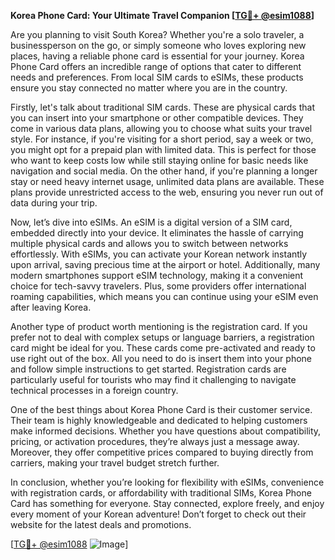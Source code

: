 **Korea Phone Card: Your Ultimate Travel Companion [[TG💪+ @esim1088](https://t.me/s/esim1088)]**

Are you planning to visit South Korea? Whether you're a solo traveler, a businessperson on the go, or simply someone who loves exploring new places, having a reliable phone card is essential for your journey. Korea Phone Card offers an incredible range of options that cater to different needs and preferences. From local SIM cards to eSIMs, these products ensure you stay connected no matter where you are in the country.

Firstly, let's talk about traditional SIM cards. These are physical cards that you can insert into your smartphone or other compatible devices. They come in various data plans, allowing you to choose what suits your travel style. For instance, if you're visiting for a short period, say a week or two, you might opt for a prepaid plan with limited data. This is perfect for those who want to keep costs low while still staying online for basic needs like navigation and social media. On the other hand, if you're planning a longer stay or need heavy internet usage, unlimited data plans are available. These plans provide unrestricted access to the web, ensuring you never run out of data during your trip.

Now, let’s dive into eSIMs. An eSIM is a digital version of a SIM card, embedded directly into your device. It eliminates the hassle of carrying multiple physical cards and allows you to switch between networks effortlessly. With eSIMs, you can activate your Korean network instantly upon arrival, saving precious time at the airport or hotel. Additionally, many modern smartphones support eSIM technology, making it a convenient choice for tech-savvy travelers. Plus, some providers offer international roaming capabilities, which means you can continue using your eSIM even after leaving Korea.

Another type of product worth mentioning is the registration card. If you prefer not to deal with complex setups or language barriers, a registration card might be ideal for you. These cards come pre-activated and ready to use right out of the box. All you need to do is insert them into your phone and follow simple instructions to get started. Registration cards are particularly useful for tourists who may find it challenging to navigate technical processes in a foreign country.

One of the best things about Korea Phone Card is their customer service. Their team is highly knowledgeable and dedicated to helping customers make informed decisions. Whether you have questions about compatibility, pricing, or activation procedures, they’re always just a message away. Moreover, they offer competitive prices compared to buying directly from carriers, making your travel budget stretch further.

In conclusion, whether you’re looking for flexibility with eSIMs, convenience with registration cards, or affordability with traditional SIMs, Korea Phone Card has something for everyone. Stay connected, explore freely, and enjoy every moment of your Korean adventure! Don’t forget to check out their website for the latest deals and promotions.

[[TG💪+ @esim1088](https://t.me/s/esim1088) ![Image](https://i.postimg.cc/Y0z9fWf4/image.png)]